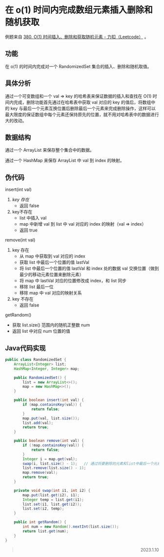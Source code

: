 # 在 o(1) 时间内完成数组元素插入删除和随机获取

例题来自 [380. O(1) 时间插入、删除和获取随机元素 - 力扣（Leetcode）](https://leetcode.cn/problems/insert-delete-getrandom-o1/description/) 。

## 功能

在 o(1) 的时间内完成对一个 RandomizedSet 集合的插入、删除和随机取值。

## 具体分析

通过一个可变数组和一个 val => key 的哈希表来保证数据的插入和查找在 O(1) 时间内完成，删除功能首先通过在哈希表中获取 val 对应的 key 的值后，将数组中的 key 与最后一个元素互换位置后删除最后一个元素来完成删除操作，这样可以最大限度的保证数组中每个元素还保持原先的位置，就不用对哈希表中的数据进行大的改动。

## 数据结构

通过一个 ArrayList 来保存整个集合中的数据。

通过一个 HashMap 来保存 ArrayList 中 val 到 index 的映射。

## 伪代码

insert(int val)

1. *key 存在*
   * 返回 false
2. key不存在
   * list 中插入 val
   * map 中新增 val 到 list 中 val 对应的 index 的映射（val => index）
   * 返回 true

remove(int val)

1. key 存在
   * 从 map 中获取到 val 对应的 index
   * 获取 list 中最后一个位置的值 lastVal
   * 将 list 中最后一个位置的值 lastVal 和 index 处的数据 val 交换位置（做到最少的移动元素位置来删除元素）
   * 将 map 中 lastVal 对应的位置修改成 index，和 list 同步
   * 移除 list 最后一位
   * 移除 map 中 val 对应的映射关系
2. key 不存在
   * 返回 false

getRandom()

* 获取 list.size() 范围内的随机正整数 num
* 返回 list 中对应 num 位置的值

## Java代码实现

```java
public class RandomizedSet {
    ArrayList<Integer> list;
    HashMap<Integer, Integer> map;

    public RandomizedSet() {
        list = new ArrayList<>();
        map = new HashMap<>();
    }

    public boolean insert(int val) {
        if (map.containsKey(val)) {
            return false;
        }
        map.put(val, list.size());
        list.add(val);
        return true;
    }

    public boolean remove(int val) {
        if (!map.containsKey(val)) {
            return false;
        }
        Integer i = map.get(val);
        swap(i, list.size() - 1);	// 通过将要删除的元素和list中最后一个元素交换位置后删除，可以只修改一个元素的位置就做到在数组中删除元素。
        list.remove(list.size() - 1);
        map.remove(val);
        return true;
    }

    private void swap(int i1, int i2) {
        map.put(list.get(i2), i1);
        Integer temp = list.get(i1);
        list.set(i1, list.get(i2));
        list.set(i2, temp);
    }

    public int getRandom() {
        int num = new Random().nextInt(list.size());
        return list.get(num);
    }
}
```

> <div align="right">2023.1.10</div>
